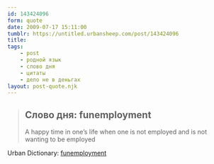 ```yaml
---
id: 143424096
form: quote
date: 2009-07-17 15:11:00
tumblr: https://untitled.urbansheep.com/post/143424096
title: 
tags:
    - post
    - родной язык
    - слово дня
    - цитаты
    - дело не в деньгах
layout: post-quote.njk
---
```


<blockquote>
<h2>Слово дня: funemployment</h2>
<p>A happy time in one&rsquo;s life when one is not employed and is not wanting to be employed</p>
</blockquote>

Urban Dictionary: <a href="http://www.urbandictionary.com/define.php?term=funemployment">funemployment</a>
